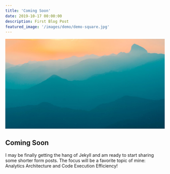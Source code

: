 ```yaml
---
title: 'Coming Soon'
date: 2019-10-17 00:00:00
description: First Blog Post
featured_image: '/images/demo/demo-square.jpg'
---
```


![](/images/demo/demo-landscape.jpg)

## Coming Soon

I may be finally getting the hang of Jekyll and am ready to start sharing some shorter form posts.  The focus will be a favorite topic of mine: Analytics Architecture and Code Execution Efficiency!  
